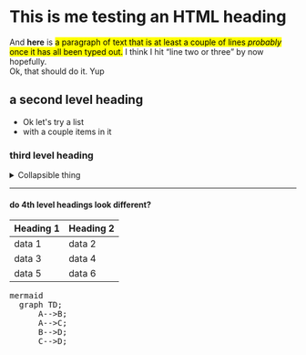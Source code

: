 <h1>This is me testing an HTML heading</h1>
<p>And <strong>here</strong> is <mark>a paragraph of text that is at least a couple of lines <em>probably</em> once it has all been typed out.</mark>  I think I hit <q>line two or three</q> by now hopefully. <br/> Ok, that should do it. Yup</p>
<h2>a second level heading</h2>
<ul>
  <li>Ok let's try a list</li>
  <li>with a couple items in it</li>
</ul>
<h3>third level heading</h3>
<details>
  <summary>Collapsible thing</summary>
  this is the stuff that expands out but is otherwise hidden.
</details>
<hr/>
<h4>do 4th level headings look different?</h4>
<table>
  <thead>
    <th>Heading 1</th>
    <th>Heading 2</th>
  </thead>
  <tr>
    <td>data 1</td>
    <td>data 2</td>
  </tr>
   <tr>
    <td>data 3</td>
    <td>data 4</td>
  </tr>
  <tr>
    <td>data 5</td>
    <td>data 6</td>
  </tr>
 </table>
<pre>
mermaid
  graph TD;
      A-->B;
      A-->C;
      B-->D;
      C-->D;
</pre>
<!--
**sinusas/sinusas** is a ✨ _special_ ✨ repository because its `README.md` (this file) appears on your GitHub profile.

Here are some ideas to get you started:

- 🔭 I’m currently working on ...
- 🌱 I’m currently learning ...
- 👯 I’m looking to collaborate on ...
- 🤔 I’m looking for help with ...
- 💬 Ask me about ...
- 📫 How to reach me: ...
- 😄 Pronouns: ...
- ⚡ Fun fact: ...
-->
